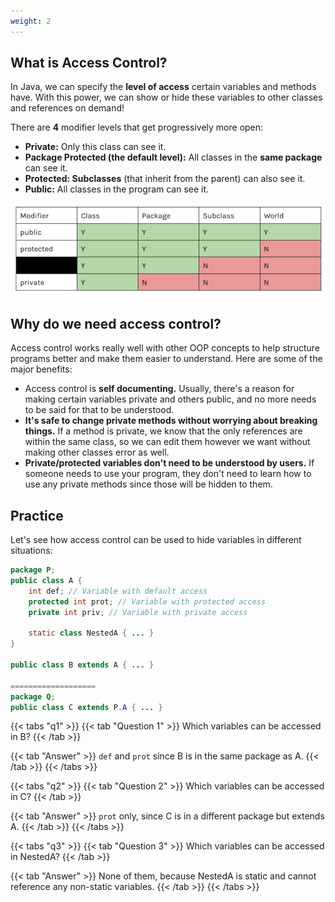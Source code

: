 ```yaml
---
weight: 2
---
```


## What is Access Control?

In Java, we can specify the **level of access** certain variables and methods have. With this power, we can show or hide these variables to other classes and references on demand!

There are **4** modifier levels that get progressively more open:

* **Private:** Only this class can see it.
* **Package Protected (the default level):** All classes in the **same package** can see it.
* **Protected: Subclasses** (that inherit from the parent) can also see it.
* **Public:** All classes in the program can see it.

![A chart comparing the different access modifiers. The black bar is the default ("package protected").](<../img/assets/image (5).png>)

## Why do we need access control?

Access control works really well with other OOP concepts to help structure programs better and make them easier to understand. Here are some of the major benefits:

* Access control is **self documenting.** Usually, there's a reason for making certain variables private and others public, and no more needs to be said for that to be understood.
* **It's safe to change private methods without worrying about breaking things.** If a method is private, we know that the only references are within the same class, so we can edit them however we want without making other classes error as well.
* **Private/protected variables don't need to be understood by users.** If someone needs to use your program, they don't need to learn how to use any private methods since those will be hidden to them.

## Practice

Let's see how access control can be used to hide variables in different situations:

```java
package P;
public class A {
    int def; // Variable with default access
    protected int prot; // Variable with protected access
    private int priv; // Variable with private access
    
    static class NestedA { ... }
}

public class B extends A { ... }

===================
package Q;
public class C extends P.A { ... }

```

{{< tabs "q1" >}}
{{< tab "Question 1" >}}
Which variables can be accessed in B?
{{< /tab >}}

{{< tab "Answer" >}}
`def` and `prot` since B is in the same package as A.
{{< /tab >}}
{{< /tabs >}}

{{< tabs "q2" >}}
{{< tab "Question 2" >}}
Which variables can be accessed in C?
{{< /tab >}}

{{< tab "Answer" >}}
`prot` only, since C is in a different package but extends A.
{{< /tab >}}
{{< /tabs >}}

{{< tabs "q3" >}}
{{< tab "Question 3" >}}
Which variables can be accessed in NestedA?
{{< /tab >}}

{{< tab "Answer" >}}
None of them, because NestedA is static and cannot reference any non-static variables.
{{< /tab >}}
{{< /tabs >}}
